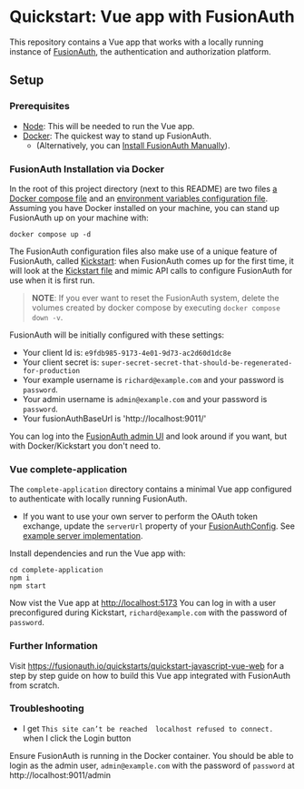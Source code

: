 # Quickstart: Vue app with FusionAuth

This repository contains a Vue app that works with a locally running instance of [FusionAuth](https://fusionauth.io/), the authentication and authorization platform.

## Setup

### Prerequisites
- [Node](https://nodejs.org/en/download/): This will be needed to run the Vue app.
- [Docker](https://www.docker.com): The quickest way to stand up FusionAuth.
  - (Alternatively, you can [Install FusionAuth Manually](https://fusionauth.io/docs/v1/tech/installation-guide/)).

### FusionAuth Installation via Docker

In the root of this project directory (next to this README) are two files [a Docker compose file](./docker-compose.yml) and an [environment variables configuration file](./.env). Assuming you have Docker installed on your machine, you can stand up FusionAuth up on your machine with:

```
docker compose up -d
```

The FusionAuth configuration files also make use of a unique feature of FusionAuth, called [Kickstart](https://fusionauth.io/docs/v1/tech/installation-guide/kickstart): when FusionAuth comes up for the first time, it will look at the [Kickstart file](./kickstart/kickstart.json) and mimic API calls to configure FusionAuth for use when it is first run. 

> **NOTE**: If you ever want to reset the FusionAuth system, delete the volumes created by docker compose by executing `docker compose down -v`. 

FusionAuth will be initially configured with these settings:

* Your client Id is: `e9fdb985-9173-4e01-9d73-ac2d60d1dc8e`
* Your client secret is: `super-secret-secret-that-should-be-regenerated-for-production`
* Your example username is `richard@example.com` and your password is `password`.
* Your admin username is `admin@example.com` and your password is `password`.
* Your fusionAuthBaseUrl is 'http://localhost:9011/'

You can log into the [FusionAuth admin UI](http://localhost:9011/admin) and look around if you want, but with Docker/Kickstart you don't need to.

### Vue complete-application

The `complete-application` directory contains a minimal Vue app configured to authenticate with locally running FusionAuth.

* If you want to use your own server to perform the OAuth token exchange, update the `serverUrl` property of your [FusionAuthConfig](https://github.com/FusionAuth/fusionauth-quickstart-javascript-vue-web/blob/5-add-server-notes-to-readme-vue/complete-application/src/main.ts). See [example server implementation](https://github.com/FusionAuth/fusionauth-javascript-sdk-express).

Install dependencies and run the Vue app with:
```
cd complete-application
npm i
npm start
```

Now vist the Vue app at [http://localhost:5173](http://localhost:4200)
You can log in with a user preconfigured during Kickstart, `richard@example.com` with the password of `password`.

### Further Information

Visit https://fusionauth.io/quickstarts/quickstart-javascript-vue-web for a step by step guide on how to build this Vue app integrated with FusionAuth from scratch.

### Troubleshooting

* I get `This site can’t be reached  localhost refused to connect.` when I click the Login button

Ensure FusionAuth is running in the Docker container.  You should be able to login as the admin user, `admin@example.com` with the password of `password` at http://localhost:9011/admin
